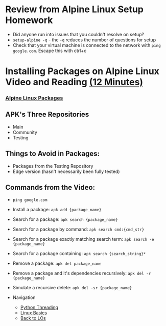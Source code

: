 # Review from Alpine Linux Setup Homework
* Did anyone run into issues that you couldn't resolve on setup?
* `setup-alpine -q` - the `-q` reduces the number of questions for setup
* Check that your virtual machine is connected to the network with `ping google.com`. Escape this with ctrl+c

# Installing Packages on Alpine Linux Video and Reading [(12 Minutes)](https://www.google.com/search?q=12+minute+timer&oq=12+minute+timer&aqs=chrome..69i57j0l7.3104j0j7&sourceid=chrome&ie=UTF-8)

### [Alpine Linux Packages](https://pkgs.alpinelinux.org/packages)


## APK's Three Repositories
* Main
* Community
* Testing

## Things to Avoid in Packages:
* Packages from the Testing Repository
* Edge version (hasn't necessarily been fully tested)

## Commands from the Video:
* `ping google.com`
* Install a package: `apk add {package_name}`
* Search for a package: `apk search {package_name}`
* Search for a package by command: `apk search cmd:{cmd_str}`
* Search for a package exactly matching search term: `apk search -e {package_name}`
* Search for a package containing: `apk search {search_string}*`
* Remove a package: `apk del package_name`
* Remove a package and it's dependencies recursively: `apk del -r {package_name}` 
* Simulate a recursive delete: `apk del -sr {package_name}`


* Navigation
    * [Python Threading](./Python_Threading.md)
    * [Linux Basics](./Linux_Basics.md)
    * [Back to LOs](./README.MD)
